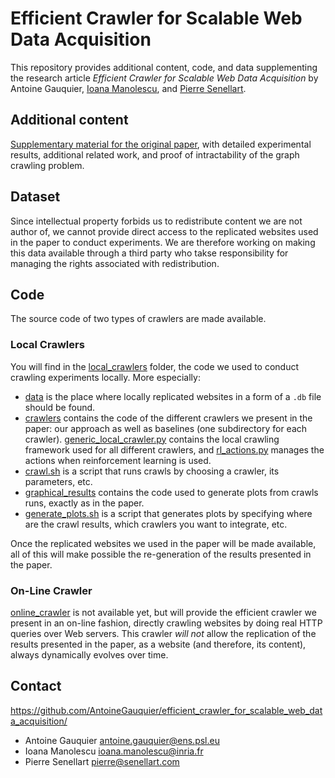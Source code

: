 # Efficient Crawler for Scalable Web Data Acquisition

This repository provides additional content, code, and data supplementing the
research article *Efficient Crawler for Scalable Web Data Acquisition* by Antoine Gauquier,
[Ioana Manolescu](https://pages.saclay.inria.fr/ioana.manolescu/), and [Pierre Senellart](https://pierre.senellart.com/).

## Additional content

[Supplementary material for the original paper](supplementary.pdf), with
detailed experimental results, additional related work, and proof of
intractability of the graph crawling problem.

## Dataset

Since intellectual property forbids us to redistribute content we are not author of, we cannot provide direct access to the replicated websites used in the paper to conduct experiments. We are therefore working on making this data available through a third party who takse responsibility for managing the rights associated with redistribution.

## Code

The source code of two types of crawlers are made available.

### Local Crawlers

You will find in the [local\_crawlers](code/local_crawlers/) folder, the code we used to conduct crawling experiments locally. More especially:
* [data](code/local_crawlers/data/) is the place where locally replicated websites in a form of a `.db` file should be found.
* [crawlers](code/local_crawlers/crawlers/) contains the code of the different crawlers we present in the paper: our approach as well as baselines (one subdirectory for each crawler). [generic\_local\_crawler.py](code/local_crawlers/crawlers/generic_local_crawler.py) contains the local crawling framework used for all different crawlers, and [rl\_actions.py](code/local_crawlers/crawlers/rl_actions.py) manages the actions when reinforcement learning is used.
* [crawl.sh](code/local_crawlers/script.sh) is a script that runs crawls by choosing a crawler, its parameters, etc.
* [graphical\_results](code/graphical_results/) contains the code used to generate plots from crawls runs, exactly as in the paper. 
* [generate\_plots.sh](code/graphical_results/generate_plots.sh) is a script that generates plots by specifying where are the crawl results, which crawlers you want to integrate, etc.

Once the replicated websites we used in the paper will be made available, all of this will make possible the re-generation of the results presented in the paper.

### On-Line Crawler

[online\_crawler](code/onlince_crawler) is not available yet, but will provide the efficient crawler we present in an on-line fashion, directly crawling websites by doing real HTTP queries over Web servers. This crawler *will not* allow the replication of the results presented in the paper, as a website (and therefore, its content), always dynamically evolves over time.

## Contact

<https://github.com/AntoineGauquier/efficient_crawler_for_scalable_web_data_acquisition/>

* Antoine Gauquier <antoine.gauquier@ens.psl.eu>
* Ioana Manolescu <ioana.manolescu@inria.fr>
* Pierre Senellart <pierre@senellart.com>
